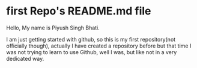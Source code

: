 # first Repo's README.md file
Hello, My name is Piyush Singh Bhati.<br>
<p>I am just getting started with github, so this is my first repository(not officially though), actually I have created a repository before but that time I was not trying to learn to use Github, well I was, but like not in a very dedicated way.</p>
